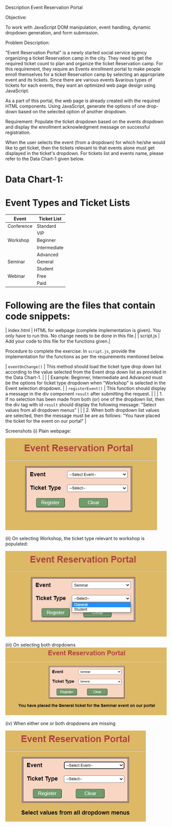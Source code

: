 Description
Event Reservation Portal

Objective:

To work with JavaScript DOM manipulation, event handling, dynamic dropdown generation, and form submission.

Problem Description:

"Event Reservation Portal" is a newly started social service agency organizing a ticket Reservation camp in the city. They need to get the required ticket count to plan and organize the ticket Reservation camp. For this requirement, they require an Events enrollment portal to make people enroll themselves for a ticket Reservation camp by selecting an appropriate event and its tickets. Since there are various events &various types of tickets for each events, they want an optimized web page design using JavaScript.

As a part of this portal, the web page is already created with the required HTML components. Using JavaScript, generate the options of one drop-down based on the selected option of another dropdown.   

Requirement: Populate the ticket dropdown based on the events dropdown and display the enrollment acknowledgment message on successful registration.

When the user selects the event (from a dropdown) for which he/she would like to get ticket, then the tickets relevant to that events alone must get displayed in the ticket's dropdown. For tickets list and events name, please refer to the Data Chart-1 given below.

 

# Data Chart-1:

# Event Types and Ticket Lists

| Event    | Ticket List                                            |
|----------|---------------------------------------------------------|
| Conference | Standard                                           |
|           | VIP                                                |
| Workshop  | Beginner                                           |
|           | Intermediate                                       |
|           | Advanced                                           |
| Seminar   | General                                            |
|           | Student                                            |
| Webinar   | Free                                               |
|           | Paid                                               |


 

# Following are the files that contain code snippets:


| index.html | HTML for webpage (complete implementation is given). You only have to run this. No change needs to be done in this file.|
| script.js  | Add your code to this file for the functions given.|



Procedure to complete the exercise: In `script.js`, provide the implementation for the functions as per the requirements mentioned below.

| `eventOnChange()`      | This method should load the ticket type drop down list according to the value selected from the Event drop down list as provided in the Data Chart-1. |
|                        | Example: Beginner, Intermediate and Advanced must be the options for ticket type dropdown when "Workshop" is selected in the Event selection dropdown. |
| `registerEvent()`      | This function should display a message in the div component `result` after submitting the request.   |
|                        | 1. If no selection has been made from both (or) one of the dropdown list, then the div tag with id `result` should display the following message: "Select values from all dropdown menus"              |
|                        | 2. When both dropdown list values are selected, then the message must be are as follows: "You have placed the <ticket> ticket for the <event>  event  on our portal" |


Screenshots
(i) Plain webpage:

![alt text](event_ui.jpg)

(ii) On selecting Workshop, the ticket type relevant to workshop is populated:

![alt text](event_dropdown.jpg)

(iii) On selecting both dropdowns
![alt text](event_valid.jpg)

(iv) When either one or both dropdowns are missing

![alt text](event_invalid.jpg)
